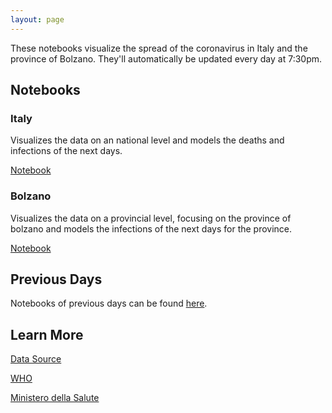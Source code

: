 ```yaml
---
layout: page
---
```


These notebooks visualize the spread of the coronavirus in Italy and the province of Bolzano. They'll automatically be updated every day at 7:30pm.

## Notebooks
### Italy
Visualizes the data on an national level and models the deaths and infections 
of the next days.

[Notebook](https://kredde.github.io/corona-outbreak/italy.html)

### Bolzano
Visualizes the data on a provincial level, focusing on the province of bolzano and
models the infections of the next days for the province.

[Notebook](https://kredde.github.io/corona-outbreak/bolzano.html)

## Previous Days
Notebooks of previous days can be found [here](https://github.com/kredde/corona-outbreak/tree/master/previous).



## Learn More
[Data Source](https://github.com/pcm-dpc/COVID-19)

[WHO](https://www.who.int/)

[Ministero della Salute](http://www.salute.gov.it/nuovocoronavirus)
